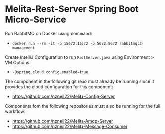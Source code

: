 # Melita-Rest-Server Spring Boot Micro-Service

Run RabbitMQ on Docker using command:
* `docker run --rm -it -p 15672:15672 -p 5672:5672 rabbitmq:3-management`

Create IntelliJ Configuration to run `RestServer.java` using Environment > VM Options 
* `-Dspring.cloud.config.enabled=true`

The component in the following git repo must already be running since it provides the cloud configuration for this component:
* https://github.com/nzneil22/Melita-Config-Server


Components fom the following repositories must also be running for the full workflow:
* https://github.com/nzneil22/Melita-Amqp-Server
* https://github.com/nzneil22/Melita-Message-Consumer
